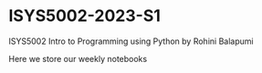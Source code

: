 # ISYS5002-2023-S1
ISYS5002 Intro to Programming using Python
by Rohini Balapumi

Here we store our weekly notebooks
